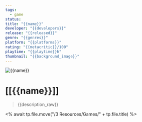 ```yaml
---
tags:
  - game
status: 
title: "{{name}}"
developer: "{{developers}}"
release: "{{released}}"
genre: "{{genres}}"
platform: "{{platforms}}"
rating: "{{metacritic}}/100"
playtime: "{{playtime}}h"
thumbnail: "{{background_image}}"
---
```


![{{name}}]({{background_image}})

# [[{{name}}]]

> {{description_raw}}

<% await tp.file.move("/3 Resources/Games/" + tp.file.title) %>
